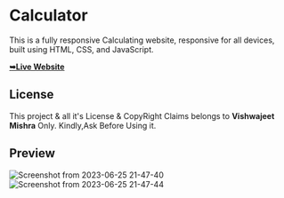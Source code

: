 # Calculator


 This  is a fully responsive Calculating website, responsive for all devices, built using HTML, CSS, and JavaScript.

 <a href="https://vishwajeetmishra4.github.io/Calculator/"><strong>➥Live Website </strong></a> 
 
 </div>
 

## License

This project & all it's License & CopyRight Claims belongs to **Vishwajeet Mishra** Only. Kindly,Ask Before Using it. 

## Preview
![Screenshot from 2023-06-25 21-47-40](https://github.com/vishwajeetmishra4/Calculator/assets/135427511/7225c7a7-3b21-4a43-91c5-a9b8e405457c)
![Screenshot from 2023-06-25 21-47-44](https://github.com/vishwajeetmishra4/Calculator/assets/135427511/2a2c87c6-12d9-47a1-aea9-0da99864f305)

